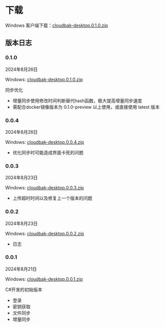 # 下载

Windows 客户端下载：[cloudbak-desktop.0.1.0.zip](http://desktop.cloudbak.org/cloudbak-desktop.0.1.0.zip)

## 版本日志

### 0.1.0

2024年8月26日

Windows: [cloudbak-desktop.0.1.0.zip](http://desktop.cloudbak.org/cloudbak-desktop.0.1.0.zip)

同步优化
* 增量同步使用修改时间判断替代hash函数，极大提高增量同步速度
* 需配合docker镜像版本为 0.1.0-preview 以上使用，或直接使用 latest 版本

### 0.0.4

2024年8月26日

Windows: [cloudbak-desktop.0.0.4.zip](http://desktop.cloudbak.org/cloudbak-desktop.0.0.4.zip)

* 优化同步时可能造成界面卡死的问题

### 0.0.3

2024年8月23日

Windows: [cloudbak-desktop.0.0.3.zip](http://desktop.cloudbak.org/cloudbak-desktop.0.0.3.zip)

* 上传超时时间以及修复上一个版本的问题

### 0.0.2

2024年8月23日

Windows: [cloudbak-desktop.0.0.2.zip](http://desktop.cloudbak.org/cloudbak-desktop.0.0.2.zip)

* 日志


### 0.0.1

2024年8月21日

Windows: [cloudbak-desktop.0.0.1.zip](http://desktop.cloudbak.org/cloudbak-desktop.0.0.1.zip)

C#开发的初始版本

* 登录
* 密钥获取
* 文件同步
* 增量同步
